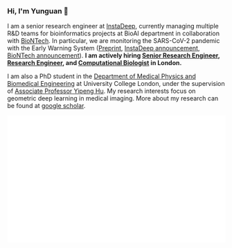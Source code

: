 ### Hi, I'm Yunguan 👋

I am a senior research engineer at [InstaDeep](https://www.instadeep.com/), currently managing multiple R&D teams for bioinformatics projects at BioAI department in collaboration with [BioNTech](https://www.biontech.com).
In particular, we are monitoring the SARS-CoV-2 pandemic with the Early Warning System ([Preprint](https://www.biorxiv.org/content/10.1101/2021.12.24.474095v2), [InstaDeep announcement](https://www.instadeep.com/2022/01/biontech-and-instadeep-developed-and-successfully-tested-early-warning-system-to-detect-potential-high-risk-sars-cov-2-variants/), [BioNTech announcement](https://investors.biontech.de/news-releases/news-release-details/biontech-and-instadeep-developed-and-successfully-tested-early)).
**I am actively hiring [Senior Research Engineer](https://instadeep.bamboohr.com/jobs/view.php?id=253), [Research Engineer](https://instadeep.bamboohr.com/jobs/view.php?id=267), and [Computational Biologist](https://instadeep.bamboohr.com/jobs/view.php?id=262) in London.**

I am also a PhD student in the [Department of Medical Physics and Biomedical Engineering](https://www.ucl.ac.uk/medical-physics-biomedical-engineering/) at University College London, under the supervision of [Associate Professor Yipeng Hu](https://iris.ucl.ac.uk/iris/browse/profile?upi=YHUXX66). My research interests focus on geometric deep learning in medical imaging. More about my research can be found at [google scholar](https://scholar.google.co.uk/citations?user=8Uicv-gAAAAJ&hl=en).

<a href="#title">
  <img src="https://github.com/mathpluscode/github-stats/blob/master/generated/overview.svg" alt="mathpluscode"/>
</a>
